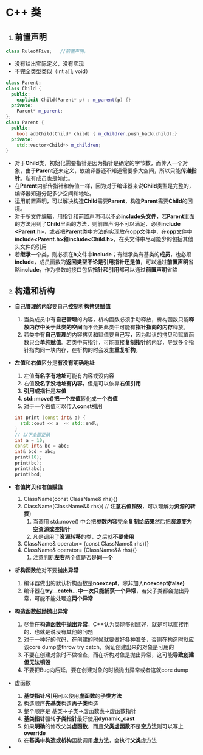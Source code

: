# C++ 类
1. ## 前置声明
```c++
class RuleofFive;   //前置声明，
```
  - 没有给出实际定义，没有实现
  - 不完全类型类似（int a[]; void）
```c++
class Parent;
class Child {
  public:
    explicit Child(Parent* p) : m_parent(p) {}
  private:
    Parent* m_parent;
};
class Parent {
  public:
    bool addChild(Child* child) { m_children.push_back(child);}
  private:
    std::vector<Child*> m_children;
}
```
  - 对于**Child**类，初始化需要指针是因为指针是确定的字节数，而传入一个对象，由于**Parent**还未定义，故编译器还不知道需要多大空间，所以只能**传递指针**。私有成员也是如此。
  - 在**Parent**内部传指针和传值一样，因为对于编译器来说**Child**类型是完整的，编译器知道分配多少空间和地址。
  - 运用前置声明，可以解决构造**Child**需要**Parent**，构造**Parent**需要**Child**的困境。
  - 对于多文件编辑，用指针和前置声明可以不必**include头文件**，若**Parent**里面的方法用到了**Child**里面的方法，则前置声明不可以满足，必须**include <Parent.h>**，或者把**Parent**类中方法的实现放在**cpp**文件中，在**cpp**文件中**include<Parent.h>和include<Child.h>**，在头文件中尽可能少的包括其他头文件的引用
  - 若**继承**一个类，则必须在**h**文件中**include**；有继承类有基类的**成员**，也必须**include**，成员函数的**返回类型不论是引用指针还是值**，可以通过**前置声明**省略**include**，作为参数的接口包括**指针和引用**都可以通过**前置声明**省略

2. ## 构造和析构
- **自己管理的内容**要自己**控制析构拷贝赋值**
    1. 当类成员中有**自己管理**的内容，析构函数必须手动释放，析构函数只能**释放内存中关于此类的空间**而不会把此类中可能有**指针指向的内存**释放。
    2. 若类中有**自己管理**的内容拷贝和赋值要自己写，因为默认的拷贝和赋值函数只会**单纯赋值**。若类中有指针，可能直接**复制指针**的内容，导致多个指针指向同一块内存，在析构的时会发生**重复析构**。

- **左值**和**右值**区分是**有没有明确地址**
    1. 左值**有名字有地址**可能有内容或没内容
    2. 右值**没名字没地址有内容**，但是可以依靠**右值引用**
    3. **引用或指针**是**左值**
    4. **std::move()**把一个**左值**转化成一个**右值**
    5. 对于一个右值可以传入**const引用**
    ```c++
    int print (const int& a) {
      std::cout << a  << std::endl;
    }
    // 以下全部正确
    int a = 10;
    const int& bc = abc;
    int& bcd = abc;
    print(10);
    print(bc);
    print(abc);
    print(bcd;
    ```

- **右值拷贝**和**右值赋值**
    1. ClassName(const ClassName& rhs){}
    2. ClassName(ClassName&& rhs){ // **注意右值销毁**，可以理解为**资源的转换**}
       1. 当调用 std::move() 中会把**参数内容**完全**复制给结果**然后把**资源变为空资源或空指针**
       2. 凡是调用了**资源转移**的类，之后就**不要使用**
    3. ClassName& operator= (const ClassName& rhs){}
    4. ClassName& operator= (ClassName&& rhs){}
       1. 注意判断**左右**两个值是否是**同一个**

- **析构函数**绝对不要**抛出异常**
    1. 编译器做出的默认析构函数是**noexcept**，除非加入**noexcept(false)**
    2. 编译器在**try...catch...**中**一次只能捕获一个异常**，若父子类都会抛出异常，可能不能处理这**两个异常**

- **构造函数鼓励抛出异常**
    1. 尽量在**构造函数中抛出异常**，C++认为类能够创建好，就是可以直接用的，也就是说没有其他的问题
    2. 对于一种好的代码，在创建的时候就要做好各种准备，否则在构造时就应该core dump或throw try catch，保证创建出来的对象是可用的
    3. 不要在创建对象时不做检查，而在析构对象是抛出异常，这可能**导致创建但无法销毁**
    4. 不要把Bug向后延，要在创建对象的时候抛出异常或者这就core dump

- 虚函数
    1. **基类指针/引用**可以使用**虚函数**的**子类方法**
    2. 构造顺序**先基类**构造**再子类**构造
    3. 整个顺序是 基类->子类->虚函数表->虚函数指针
    4. **基类指针**强转**子类指针**最好使用**dynamic_cast**
    5. 如果**明确**的修改父类**虚函数**，而且**父类虚函数**不是**空方法**则可以写上 **override**
    6. 在**基类**中**构造或析构**函数调用**虚方法**，会执行**父类**虚方法

- 
